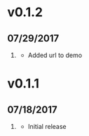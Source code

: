# v0.1.2
## 07/29/2017

1. [](#new)
    * Added url to demo

# v0.1.1
## 07/18/2017

1. [](#new)
    * Initial release
